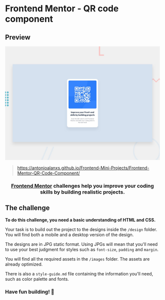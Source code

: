 # Frontend Mentor - QR code component

## Preview

![Design preview for the QR code component coding challenge](./design/desktop-preview.jpg)

> https://antonioalanxs.github.io/Frontend-Mini-Projects/Frontend-Mentor-QR-Code-Component/

<h3 align="center"><a href="https://www.frontendmentor.io">Frontend Mentor</a> challenges help you improve your coding skills by building realistic projects.</h3>

## The challenge

**To do this challenge, you need a basic understanding of HTML and CSS.**

Your task is to build out the project to the designs inside the `/design` folder. You will find both a mobile and a desktop version of the design. 

The designs are in JPG static format. Using JPGs will mean that you'll need to use your best judgment for styles such as `font-size`, `padding` and `margin`. 

You will find all the required assets in the `/images` folder. The assets are already optimized.

There is also a `style-guide.md` file containing the information you'll need, such as color palette and fonts.

### Have fun building! 🚀
